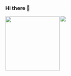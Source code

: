 ### Hi there 👋

<!--
**jfvenegasg/jfvenegasg** is a ✨ _special_ ✨ repository because its `README.md` (this file) appears on your GitHub profile.

Here are some ideas to get you started:

- 🔭 I’m currently working on ...
- 🌱 I’m currently learning ...
- 👯 I’m looking to collaborate on ...
- 🤔 I’m looking for help with ...
- 💬 Ask me about ...
- 📫 How to reach me: ...
- 😄 Pronouns: ...
- ⚡ Fun fact: ...
-->


<div>
  <img height="170" align="left" src="https://github-readme-stats.vercel.app/api?username=jfvenegasg&count_private=true&include_all_commits=true" />
  <img src="https://github-readme-stats.vercel.app/api/top-langs/?username=jfvenegasg&layout=compact" />
</div>
